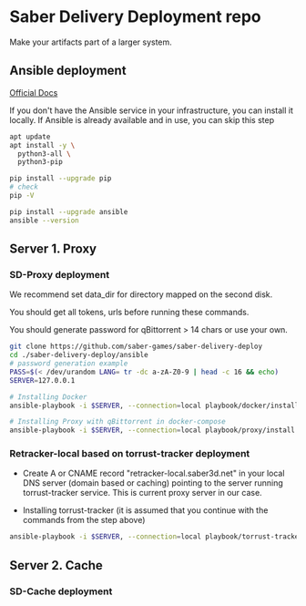 # Saber Delivery Deployment repo
Make your artifacts part of a larger system.


## Ansible deployment
[Official Docs](https://docs.ansible.com/ansible/latest/installation_guide/intro_installation.html)

If you don't have the Ansible service in your infrastructure, you can install it locally. If Ansible is already available and in use, you can skip this step

```sh
apt update
apt install -y \
  python3-all \
  python3-pip

pip install --upgrade pip
# check
pip -V

pip install --upgrade ansible
ansible --version
```


## Server 1. Proxy

### SD-Proxy deployment

We recommend set data_dir for directory mapped on the second disk.

You should get all tokens, urls before running these commands.

You should generate password for qBittorrent > 14 chars or use your own.

```sh
git clone https://github.com/saber-games/saber-delivery-deploy
cd ./saber-delivery-deploy/ansible
# password generation example 
PASS=$(< /dev/urandom LANG= tr -dc a-zA-Z0-9 | head -c 16 && echo)
SERVER=127.0.0.1

# Installing Docker
ansible-playbook -i $SERVER, --connection=local playbook/docker/install/docker_install.yml

# Installing Proxy with qBittorrent in docker-compose
ansible-playbook -i $SERVER, --connection=local playbook/proxy/install.yml --extra-vars  '{"target":"$SERVER", "api_token":"<provided token>", "api_url":"<provided api url>","data_dir":"</you/data/dir>", "docker_proxy_repo":"", "qbt_password":"$PASS"}'
```

### Retracker-local based on torrust-tracker deployment

- Create A or CNAME record "retracker-local.saber3d.net" in your local DNS server (domain based or caching) pointing to the server running torrust-tracker service. This is current proxy server in our case.

- Installing torrust-tracker (it is assumed that you continue with the commands from the step above)

```sh
ansible-playbook -i $SERVER, --connection=local playbook/torrust-tracker/install.yml
```


## Server 2. Cache

### SD-Cache deployment
